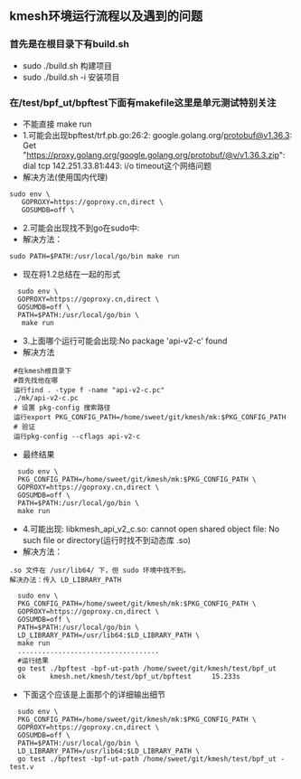 ##  kmesh环境运行流程以及遇到的问题
### 首先是在根目录下有build.sh
- sudo ./build.sh 构建项目
- sudo ./build.sh -i 安装项目
### 在/test/bpf_ut/bpftest下面有makefile这里是单元测试特别关注
- 不能直接 make  run
- 1.可能会出现bpftest/trf.pb.go:26:2: google.golang.org/protobuf@v1.36.3: Get "https://proxy.golang.org/google.golang.org/protobuf/@v/v1.36.3.zip": dial tcp 142.251.33.81:443: i/o timeout这个网络问题
- 解决方法(使用国内代理)
```
sudo env \
   GOPROXY=https://goproxy.cn,direct \
   GOSUMDB=off \
```
- 2.可能会出现找不到go在sudo中:
-  解决方法：
```
sudo PATH=$PATH:/usr/local/go/bin make run
```
-  现在将1.2总结在一起的形式
```
  sudo env \
  GOPROXY=https://goproxy.cn,direct \
  GOSUMDB=off \
  PATH=$PATH:/usr/local/go/bin \
   make run
```
-  3.上面哪个运行可能会出现:No package 'api-v2-c' found
- 解决方法
```
 #在kmesh根目录下
 #首先找他在哪
 运行find . -type f -name "api-v2-c.pc"
 ./mk/api-v2-c.pc
 # 设置 pkg-config 搜索路径
 运行export PKG_CONFIG_PATH=/home/sweet/git/kmesh/mk:$PKG_CONFIG_PATH
 # 验证
 运行pkg-config --cflags api-v2-c
```
- 最终结果
```
  sudo env \
  PKG_CONFIG_PATH=/home/sweet/git/kmesh/mk:$PKG_CONFIG_PATH \
  GOPROXY=https://goproxy.cn,direct \
  GOSUMDB=off \
  PATH=$PATH:/usr/local/go/bin \
  make run
```
-  4.可能出现: libkmesh_api_v2_c.so: cannot open shared object file: No such file or directory(运行时找不到动态库 .so)
- 解决方法：
```
.so 文件在 /usr/lib64/ 下，但 sudo 环境中找不到。
解决办法：传入 LD_LIBRARY_PATH
```

```
  sudo env \
  PKG_CONFIG_PATH=/home/sweet/git/kmesh/mk:$PKG_CONFIG_PATH \
  GOPROXY=https://goproxy.cn,direct \
  GOSUMDB=off \
  PATH=$PATH:/usr/local/go/bin \
  LD_LIBRARY_PATH=/usr/lib64:$LD_LIBRARY_PATH \
  make run
  ...................................
  #运行结果
  go test ./bpftest -bpf-ut-path /home/sweet/git/kmesh/test/bpf_ut 
  ok      kmesh.net/kmesh/test/bpf_ut/bpftest     15.233s
```
- 下面这个应该是上面那个的详细输出细节
```
  sudo env \
  PKG_CONFIG_PATH=/home/sweet/git/kmesh/mk:$PKG_CONFIG_PATH \
  GOPROXY=https://goproxy.cn,direct \
  GOSUMDB=off \
  PATH=$PATH:/usr/local/go/bin \
  LD_LIBRARY_PATH=/usr/lib64:$LD_LIBRARY_PATH \
  go test ./bpftest -bpf-ut-path /home/sweet/git/kmesh/test/bpf_ut -       test.v
```

